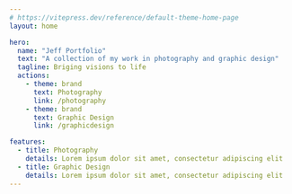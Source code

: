 ```yaml
---
# https://vitepress.dev/reference/default-theme-home-page
layout: home

hero:
  name: "Jeff Portfolio"
  text: "A collection of my work in photography and graphic design"
  tagline: Briging visions to life
  actions:
    - theme: brand
      text: Photography
      link: /photography
    - theme: brand
      text: Graphic Design
      link: /graphicdesign

features:
  - title: Photography
    details: Lorem ipsum dolor sit amet, consectetur adipiscing elit
  - title: Graphic Design
    details: Lorem ipsum dolor sit amet, consectetur adipiscing elit
---
```


